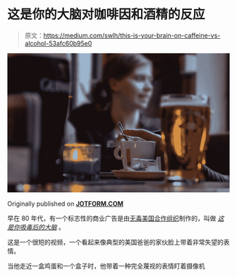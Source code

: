# 这是你的大脑对咖啡因和酒精的反应

> 原文：<https://medium.com/swlh/this-is-your-brain-on-caffeine-vs-alcohol-53afc60b95e0>

![](img/3308dcadc8b3de067712a132a5804512.png)

Originally published on [**JOTFORM.COM**](http://jotform.com)

早在 80 年代，有一个标志性的商业广告是由[无毒美国合作组织](https://drugfree.org/)制作的，叫做 [*这是你吸毒后的大脑*](https://www.youtube.com/watch?v=GOnENVylxPI) 。

这是一个很短的视频，一个看起来像典型的美国爸爸的家伙脸上带着非常失望的表情。

当他走近一盒鸡蛋和一个盒子时，他带着一种完全蔑视的表情盯着摄像机